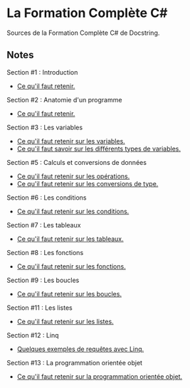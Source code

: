 # La Formation Complète C#
Sources de la Formation Complète C# de Docstring.

## Notes
Section #1 : Introduction
- [Ce qu'il faut retenir.](section-01_introduction/notes.md)

Section #2 : Anatomie d'un programme
- [Ce qu'il faut retenir.](section-02_anatomie_dun_programme/notes.md)

Section #3 : Les variables
- [Ce qu'il faut retenir sur les variables.](section-03_les_variables/notes.md)
- [Ce qu'il faut savoir sur les différents types de variables.](section-03_les_variables/notes_types_variables.md)

Section #5 : Calculs et conversions de données
- [Ce qu'il faut retenir sur les opérations.](section-05_calculs_et_conversions_de_donnees/notes.md)
- [Ce qu'il faut retenir sur les conversions de type.](section-05_calculs_et_conversions_de_donnees/notes_conversions_de_type.md)

Section #6 : Les conditions
- [Ce qu'il faut retenir sur les conditions.](section-06_les_conditions/notes.md)

Section #7 : Les tableaux
- [Ce qu'il faut retenir sur les tableaux.](section-07_les_tableaux/notes.md)

Section #8 : Les fonctions
- [Ce qu'il faut retenir sur les fonctions.](section-08_les_fonctions/notes.md)

Section #9 : Les boucles
- [Ce qu'il faut retenir sur les boucles.](section-09_les_boucles/notes.md)

Section #11 : Les listes
- [Ce qu'il faut retenir sur les listes.](section-11_les_listes/notes.md)

Section #12 : Linq
- [Quelques exemples de requêtes avec Linq.](section-12_linq/notes.md)

Section #13 : La programmation orientée objet
- [Ce qu'il faut retenir sur la programmation orientée objet.](section-13_la_programmation_orientee_objet/notes.md)